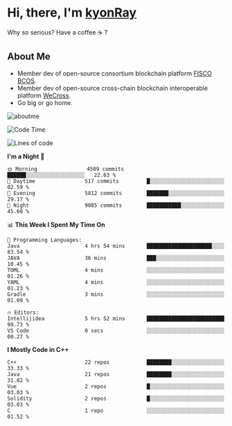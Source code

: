 # Hi, there, I'm [kyonRay](https://kyonRay.github.io)

Why so serious? Have a coffee ☕️ ?

## About Me

- Member dev of open-source consortium blockchain platform [FISCO BCOS](https://github.com/FISCO-BCOS).
- Member dev of open-source cross-chain blockchain interoperable platform [WeCross](https://github.com/WeBankBlockchain/WeCross).
- Go big or go home.

![aboutme](https://github-readme-stats.vercel.app/api?username=kyonRay&count_private=true&show_icons=true)

<!-- ![top-langs](https://github-readme-stats.vercel.app/api/top-langs/?username=kyonRay&layout=compact&hide=shell,html) -->

<!--START_SECTION:waka-->
![Code Time](http://img.shields.io/badge/Code%20Time-322%20hrs-blue)

![Lines of code](https://img.shields.io/badge/From%20Hello%20World%20I%27ve%20Written-14.2%20million%20lines%20of%20code-blue)

**I'm a Night 🦉** 

```text
🌞 Morning                4509 commits        ██████░░░░░░░░░░░░░░░░░░░   22.63 % 
🌆 Daytime                517 commits         █░░░░░░░░░░░░░░░░░░░░░░░░   02.59 % 
🌃 Evening                5812 commits        ███████░░░░░░░░░░░░░░░░░░   29.17 % 
🌙 Night                  9085 commits        ███████████░░░░░░░░░░░░░░   45.60 % 
```


📊 **This Week I Spent My Time On** 

```text
💬 Programming Languages: 
Java                     4 hrs 54 mins       █████████████████████░░░░   83.54 % 
JAVA                     36 mins             ███░░░░░░░░░░░░░░░░░░░░░░   10.45 % 
TOML                     4 mins              ░░░░░░░░░░░░░░░░░░░░░░░░░   01.26 % 
YAML                     4 mins              ░░░░░░░░░░░░░░░░░░░░░░░░░   01.23 % 
Gradle                   3 mins              ░░░░░░░░░░░░░░░░░░░░░░░░░   01.09 % 

🔥 Editors: 
Intellijidea             5 hrs 52 mins       █████████████████████████   99.73 % 
VS Code                  0 secs              ░░░░░░░░░░░░░░░░░░░░░░░░░   00.27 % 
```

**I Mostly Code in C++** 

```text
C++                      22 repos            ████████░░░░░░░░░░░░░░░░░   33.33 % 
Java                     21 repos            ████████░░░░░░░░░░░░░░░░░   31.82 % 
Vue                      2 repos             █░░░░░░░░░░░░░░░░░░░░░░░░   03.03 % 
Solidity                 2 repos             █░░░░░░░░░░░░░░░░░░░░░░░░   03.03 % 
C                        1 repo              ░░░░░░░░░░░░░░░░░░░░░░░░░   01.52 % 
```




<!--END_SECTION:waka-->
